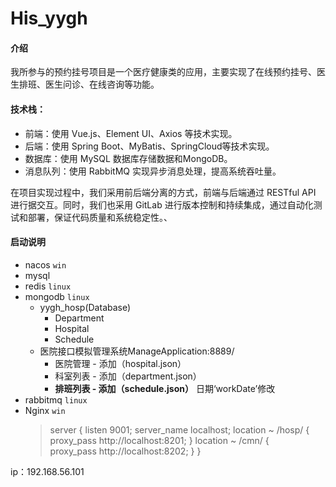 # His_yygh

#### 介绍

我所参与的预约挂号项目是一个医疗健康类的应用，主要实现了在线预约挂号、医生排班、医生问诊、在线咨询等功能。
#### 技术栈：

- 前端：使用 Vue.js、Element UI、Axios 等技术实现。
- 后端：使用 Spring Boot、MyBatis、SpringCloud等技术实现。
- 数据库：使用 MySQL 数据库存储数据和MongoDB。
- 消息队列：使用 RabbitMQ 实现异步消息处理，提高系统吞吐量。

在项目实现过程中，我们采用前后端分离的方式，前端与后端通过 RESTful API 进行据交互。同时，我们也采用 GitLab 进行版本控制和持续集成，通过自动化测试和部署，保证代码质量和系统稳定性。、

#### 启动说明
- nacos `win`
- mysql 
- redis `linux`
- mongodb `linux`
  - yygh_hosp(Database)
    - Department
    - Hospital
    - Schedule
  - 医院接口模拟管理系统ManageApplication:8889/ 
    - 医院管理 - 添加（hospital.json）
    - 科室列表 - 添加（department.json）
    - **排班列表 - 添加（schedule.json）** 日期‘workDate’修改
- rabbitmq `linux`
- Nginx `win`
  >server {
    listen       9001;
    server_name  localhost;
    location ~ /hosp/ {           
      proxy_pass http://localhost:8201;
    }
    location ~ /cmn/ {           
      proxy_pass http://localhost:8202;
    }
  }
  
ip：192.168.56.101
